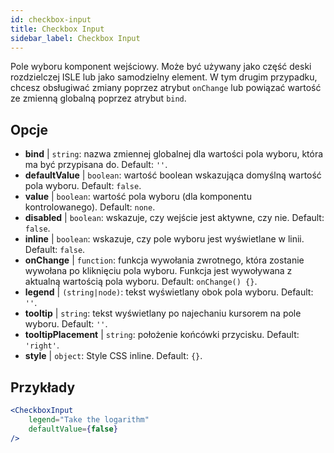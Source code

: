 ```yaml
---
id: checkbox-input
title: Checkbox Input
sidebar_label: Checkbox Input
---
```


Pole wyboru komponent wejściowy. Może być używany jako część deski rozdzielczej ISLE lub jako samodzielny element. W tym drugim przypadku, chcesz obsługiwać zmiany poprzez atrybut `onChange` lub powiązać wartość ze zmienną globalną poprzez atrybut `bind`.

## Opcje

* __bind__ | `string`: nazwa zmiennej globalnej dla wartości pola wyboru, która ma być przypisana do. Default: `''`.
* __defaultValue__ | `boolean`: wartość boolean wskazująca domyślną wartość pola wyboru. Default: `false`.
* __value__ | `boolean`: wartość pola wyboru (dla komponentu kontrolowanego). Default: `none`.
* __disabled__ | `boolean`: wskazuje, czy wejście jest aktywne, czy nie. Default: `false`.
* __inline__ | `boolean`: wskazuje, czy pole wyboru jest wyświetlane w linii. Default: `false`.
* __onChange__ | `function`: funkcja wywołania zwrotnego, która zostanie wywołana po kliknięciu pola wyboru. Funkcja jest wywoływana z aktualną wartością pola wyboru. Default: `onChange() {}`.
* __legend__ | `(string|node)`: tekst wyświetlany obok pola wyboru. Default: `''`.
* __tooltip__ | `string`: tekst wyświetlany po najechaniu kursorem na pole wyboru. Default: `''`.
* __tooltipPlacement__ | `string`: położenie końcówki przycisku. Default: `'right'`.
* __style__ | `object`: Style CSS inline. Default: `{}`.


## Przykłady

```jsx live
<CheckboxInput
    legend="Take the logarithm"
    defaultValue={false}
/>
```

